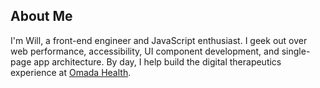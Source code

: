 ## About Me

I'm Will, a front-end engineer and JavaScript enthusiast. I geek out over web
performance, accessibility, UI component development, and single-page app
architecture. By day, I help build the digital therapeutics experience at [Omada
Health][omada].

[omada]: https://www.omadahealth.com/
